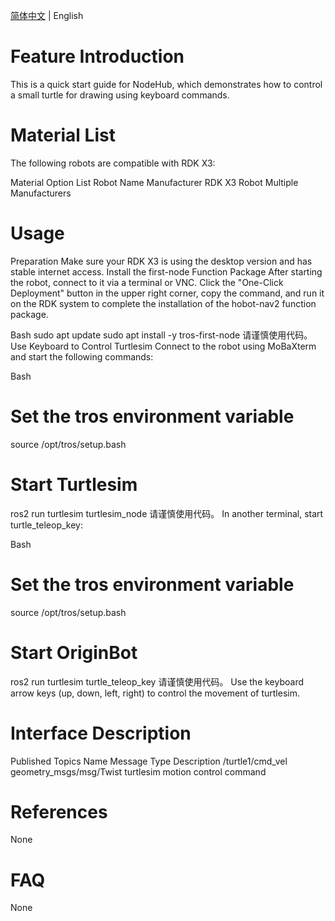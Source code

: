 [简体中文](./README.md) | English

# Feature Introduction

This is a quick start guide for NodeHub, which demonstrates how to control a small turtle for drawing using keyboard commands.

# Material List

The following robots are compatible with RDK X3:

Material Option	List
Robot Name	Manufacturer
RDK X3 Robot	Multiple Manufacturers
# Usage

Preparation
Make sure your RDK X3 is using the desktop version and has stable internet access.
Install the first-node Function Package
After starting the robot, connect to it via a terminal or VNC. Click the "One-Click Deployment" button in the upper right corner, copy the command, and run it on the RDK system to complete the installation of the hobot-nav2 function package.

Bash
sudo apt update
sudo apt install -y tros-first-node
请谨慎使用代码。
Use Keyboard to Control Turtlesim
Connect to the robot using MoBaXterm and start the following commands:

Bash
# Set the tros environment variable
source /opt/tros/setup.bash

# Start Turtlesim
ros2 run turtlesim turtlesim_node
请谨慎使用代码。
In another terminal, start turtle_teleop_key:

Bash
# Set the tros environment variable
source /opt/tros/setup.bash

# Start OriginBot
 ros2 run turtlesim turtle_teleop_key
请谨慎使用代码。
Use the keyboard arrow keys (up, down, left, right) to control the movement of turtlesim.

# Interface Description

Published Topics
Name	Message Type	Description
/turtle1/cmd_vel	geometry_msgs/msg/Twist	turtlesim motion control command
# References

None
# FAQ

None